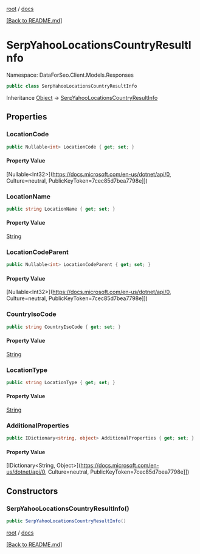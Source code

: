 [root](./../ "root") / [docs](./ "docs")

[[Back to README.md]](./../README.md "[Back to README.md]")

# SerpYahooLocationsCountryResultInfo

Namespace: DataForSeo.Client.Models.Responses

```csharp
public class SerpYahooLocationsCountryResultInfo
```

Inheritance [Object](https://docs.microsoft.com/en-us/dotnet/api/Object) → [SerpYahooLocationsCountryResultInfo](./SerpYahooLocationsCountryResultInfo.md)

## Properties

### **LocationCode**

```csharp
public Nullable<int> LocationCode { get; set; }
```

#### Property Value

[Nullable&lt;Int32&gt;](https://docs.microsoft.com/en-us/dotnet/api/0, Culture=neutral, PublicKeyToken=7cec85d7bea7798e]])<br>

### **LocationName**

```csharp
public string LocationName { get; set; }
```

#### Property Value

[String](https://docs.microsoft.com/en-us/dotnet/api/String)<br>

### **LocationCodeParent**

```csharp
public Nullable<int> LocationCodeParent { get; set; }
```

#### Property Value

[Nullable&lt;Int32&gt;](https://docs.microsoft.com/en-us/dotnet/api/0, Culture=neutral, PublicKeyToken=7cec85d7bea7798e]])<br>

### **CountryIsoCode**

```csharp
public string CountryIsoCode { get; set; }
```

#### Property Value

[String](https://docs.microsoft.com/en-us/dotnet/api/String)<br>

### **LocationType**

```csharp
public string LocationType { get; set; }
```

#### Property Value

[String](https://docs.microsoft.com/en-us/dotnet/api/String)<br>

### **AdditionalProperties**

```csharp
public IDictionary<string, object> AdditionalProperties { get; set; }
```

#### Property Value

[IDictionary&lt;String, Object&gt;](https://docs.microsoft.com/en-us/dotnet/api/0, Culture=neutral, PublicKeyToken=7cec85d7bea7798e]])<br>

## Constructors

### **SerpYahooLocationsCountryResultInfo()**

```csharp
public SerpYahooLocationsCountryResultInfo()
```

[root](./../ "root") / [docs](./ "docs")

[[Back to README.md]](./../README.md "[Back to README.md]")